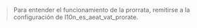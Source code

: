 > Para entender el funcionamiento de la prorrata, remitirse a la
> configuración de l10n_es_aeat_vat_prorate.
